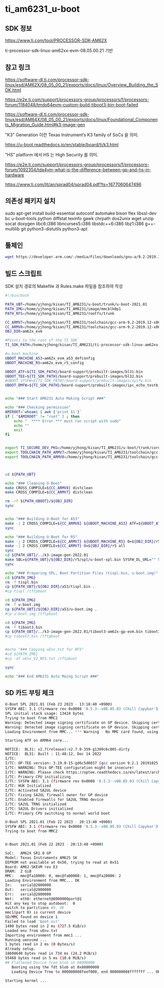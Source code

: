# ti_am6231_u-boot

## SDK 정보

https://www.ti.com/tool/PROCESSOR-SDK-AM62X

ti-processor-sdk-linux-am62xx-evm-08.05.00.21 기반



## 참고 링크

https://software-dl.ti.com/processor-sdk-linux/esd/AM62X/08_05_00_21/exports/docs/linux/Overview_Building_the_SDK.html

https://e2e.ti.com/support/processors-group/processors/f/processors-forum/1184048/tmds64evm-custom-build-tiboot3-bin-boot-failed

https://software-dl.ti.com/processor-sdk-linux/esd/AM64X/08_05_00_21/exports/docs/linux/Foundational_Components_Migration_Guide.html#k3-image-gen


"K3" Generation 이란 Texas Instrument’s K3 family of SoCs 을 의미.

https://u-boot.readthedocs.io/en/stable/board/ti/k3.html


"HS" platform 에서 HS 는 High Security 를 의미.

https://e2e.ti.com/support/processors-group/processors/f/processors-forum/1092354/tda4vm-what-is-the-difference-between-gp-and-hs-in-hardware

https://www.ti.com/lit/an/sprad04/sprad04.pdf?ts=1677060647496



## 의존성 패키지 설치

sudo apt-get install build-essential autoconf automake bison flex libssl-dev bc u-boot-tools python diffstat texinfo gawk chrpath dos2unix wget unzip socat doxygen libc6:i386 libncurses5:i386 libstdc++6:i386 libz1:i386 g++-multilib git python3-distutils python3-apt


## 툴체인

```bash
wget https://developer.arm.com/-/media/Files/downloads/gnu-a/9.2-2019.12/binrel/gcc-arm-9.2-2019.12-x86_64-aarch64-none-linux-gnu.tar.xz
```


## 빌드 스크립트

SDK 설치 경로의 Makefile 과 Rules.make 파일을 참조하여 작성


```bash
#!/bin/bash

PATH_UBT=/home/yjhong/kisan/TI_AM6231/u-boot/trunk/u-boot-2021.01
PATH_IMG=/home/yjhong/kisan/TI_AM6231/image/mmcblk0p1
PATH_RFS=/home/yjhong/kisan/TI_AM6231/rootfs/trunk

CC_ARMV7=/home/yjhong/kisan/TI_AM6231/toolchain/gcc-arm-9.2-2019.12-x86_64-arm-none-linux-gnueabihf/bin/arm-none-linux-gnueabihf-
CC_ARMV8=/home/yjhong/kisan/TI_AM6231/toolchain/gcc-arm-9.2-2019.12-x86_64-aarch64-none-linux-gnu/bin/aarch64-none-linux-gnu-
OBJ_DIR=am62x_evm

#Points to the root of the TI SDK
TI_SDK_PATH=/home/yjhong/kisan/TI_AM6231/ti-processor-sdk-linux-am62xx-evm-08.05.00.21

#u-boot machine
UBOOT_MACHINE_A53=am62x_evm_a53_defconfig
UBOOT_MACHINE_R5=am62x_evm_r5_config

UBOOT_ATF=${TI_SDK_PATH}/board-support/prebuilt-images/bl31.bin
UBOOT_TEE=${TI_SDK_PATH}/board-support/prebuilt-images/bl32.bin
#UBOOT_SYSFW=${TI_SDK_PATH}/board-support/prebuilt-images/sysfw.bin
UBOOT_DMFW=${TI_SDK_PATH}/board-support/prebuilt-images/ipc_echo_testb_mcu1_0_release_strip.xer5f


echo "### Start AM6231 Auto Making Script ###"

echo "### Checking permission"
AMIROOT=`whoami | awk {'print $1'}`
if [ "$AMIROOT" != "root" ] ; then
    echo "  **** Error *** must run script with sudo"
    echo ""
    exit
fi


export TI_SECURE_DEV_PKG=/home/yjhong/kisan/TI_AM6231/u-boot/trunk/core-secdev-k3
export TOOLCHAIN_PATH_ARMV7=/home/yjhong/kisan/TI_AM6231/toolchain/gcc-arm-9.2-2019.12-x86_64-arm-none-linux-gnueabihf
export TOOLCHAIN_PATH_ARMV8=/home/yjhong/kisan/TI_AM6231/toolchain/gcc-arm-9.2-2019.12-x86_64-aarch64-none-linux-gnu



cd ${PATH_UBT}

echo "### Cleaning U-Boot"
make CROSS_COMPILE=${CC_ARMV8} distclean
make CROSS_COMPILE=${CC_ARMV7} distclean

rm -rf ${PATH_UBOOT}/${OBJ_DIR}
sync


echo "### Building U-Boot for A53"
make -j 2 CROSS_COMPILE=${CC_ARMV8} ${UBOOT_MACHINE_A53} ATF=${UBOOT_ATF} TEE=${UBOOT_TEE} DM=${UBOOT_DMFW} O=${OBJ_DIR}/a53 all
sync

echo "### Building U-Boot for R5"
make -j 2 CROSS_COMPILE=${CC_ARMV7} ${UBOOT_MACHINE_R5} O=${OBJ_DIR}/r5 all
make -j 2 CROSS_COMPILE=${CC_ARMV7} O=${OBJ_DIR}/r5 all
sync
cd ${PATH_UBT}/../k3-image-gen-2022.01
make SBL=${PATH_UBT}/${OBJ_DIR}/r5/spl/u-boot-spl.bin SYSFW_DL_URL="" SYSFW_HS_DL_URL="" SYSFW_HS_INNER_CERT_DL_URL="" SOC=am62x CONFIG=evm SYSFW_PATH=${TI_SDK_PATH}/board-support/prebuilt-images/ti-fs-firmware-am62x-gp.bin CROSS_COMPILE=${CC_ARMV7}
sync

echo "### Preparing SPL, Boot Partition Files (tispl.bin, u-boot.img)"
cd ${PATH_IMG}
rm -f tispl.bin
cp ${PATH_UBT}/${OBJ_DIR}/a53/tispl.bin .
#cp tispl /tftpboot

cd ${PATH_IMG}
rm -f u-boot.img
cp ${PATH_UBT}/${OBJ_DIR}/a53/u-boot.img .
#cp u-boot.img /tftpboot

cd ${PATH_IMG}
rm -f tiboot3.bin
cp ${PATH_UBT}/../k3-image-gen-2022.01/tiboot3-am62x-gp-evm.bin tiboot3.bin
#cp tiboot3.bin /tftpboot


#echo "### Copying uEnv.txt for NFS"
#cd ${PATH_IMG}
#cp -af uEnv_V2_NFS.txt /tftpboot

sync

echo "### End AM6231 Auto Maing Script ###"
```


## SD 카드 부팅 체크


```bash
U-Boot SPL 2021.01 (Feb 23 2023 - 13:18:40 +0900)
SYSFW ABI: 3.1 (firmware rev 0x0008 '8.5.3--v08.05.03 (Chill Capybar')
SPL initial stack usage: 13424 bytes
Trying to boot from MMC2
Warning: Detected image signing certificate on GP device. Skipping certificate to prevent boot failure. This will fail if the image was also encrypted
Warning: Detected image signing certificate on GP device. Skipping certificate to prevent boot failure. This will fail if the image was also encrypted
Loading Environment from MMC... *** Warning - No MMC card found, using default environment

Starting ATF on ARM64 core...

NOTICE:  BL31: v2.7(release):v2.7.0-359-g1309c6c805-dirty
NOTICE:  BL31: Built : 11:48:12, Dec 14 2022
I/TC:
I/TC: OP-TEE version: 3.19.0-15-gd6c5d0037 (gcc version 9.2.1 20191025 (GNU Toolchain for the A-profile Architecture 9.2-2019.12 (arm-9.10))) #1 Wed Dec 14 11:52:03 UTC 2022 aarch64
I/TC: WARNING: This OP-TEE configuration might be insecure!
I/TC: WARNING: Please check https://optee.readthedocs.io/en/latest/architecture/porting_guidelines.html
I/TC: Primary CPU initializing
I/TC: SYSFW ABI: 3.1 (firmware rev 0x0008 '8.5.3--v08.05.03 (Chill Capybar')
I/TC: HUK Initialized
I/TC: Activated SA2UL device
I/TC: Fixing SA2UL firewall owner for GP device
I/TC: Enabled firewalls for SA2UL TRNG device
I/TC: SA2UL TRNG initialized
I/TC: SA2UL Drivers initialized
I/TC: Primary CPU switching to normal world boot

U-Boot SPL 2021.01 (Feb 22 2023 - 20:13:40 +0900)
SYSFW ABI: 3.1 (firmware rev 0x0008 '8.5.3--v08.05.03 (Chill Capybar')
Trying to boot from MMC2


U-Boot 2021.01 (Feb 22 2023 - 20:13:40 +0900)

SoC:   AM62X SR1.0 GP
Model: Texas Instruments AM625 SK
EEPROM not available at 0x50, trying to read at 0x51
Board: AM62-SKEVM rev E3
DRAM:  2 GiB
MMC:   mmc@fa10000: 0, mmc@fa00000: 1, mmc@fa20000: 2
Loading Environment from MMC... OK
In:    serial@2800000
Out:   serial@2800000
Err:   serial@2800000
Net:   eth0: ethernet@8000000port@1
Hit any key to stop autoboot:  0
switch to partitions #0, OK
mmc1(part 0) is current device
SD/MMC found on device 1
Failed to load 'boot.scr'
1490 bytes read in 2 ms (727.5 KiB/s)
Loaded env from uEnv.txt
Importing environment from mmc1 ...
Running uenvcmd ...
1 bytes read in 2 ms (0 Bytes/s)
Already setup.
18608640 bytes read in 734 ms (24.2 MiB/s)
55468 bytes read in 5 ms (10.6 MiB/s)
## Flattened Device Tree blob at 88000000
   Booting using the fdt blob at 0x88000000
   Loading Device Tree to 000000008feef000, end 000000008fffffff ... OK

Starting kernel ...

```



